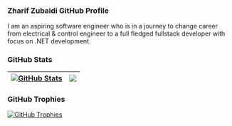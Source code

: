 ### Zharif Zubaidi GitHub Profile

I am an aspiring software engineer who is in a journey to change career from electrical & control engineer to a full fledged fullstack developer with focus on .NET development.

### GitHub Stats

| <a href="#"><img align="center" src="https://github-readme-stats.vercel.app/api?username=zharifzubaidi&show_icons=true&include_all_commits=true&hide_border=true" alt="GitHub Stats" /></a> | <a href="#"><img align="center" src="https://github-readme-stats.vercel.app/api/top-langs/?username=zharifzubaidi&layout=compact&hide_border=true" /></a> |
| ------------- | ------------- |

### GitHub Trophies

<a href="#"><img align="center" src="https://github-profile-trophy.vercel.app/?username=zharifzubaidi&column=7" alt="GitHub Trophies" /></a>
